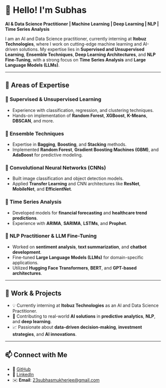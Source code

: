 # 👋 Hello! I'm Subhas

**AI & Data Science Practitioner | Machine Learning | Deep Learning | NLP | Time Series Analysis**

I am an AI and Data Science practitioner, currently interning at **Itobuz Technologies**, where I work on cutting-edge machine learning and AI-driven solutions. My expertise lies in **Supervised and Unsupervised Learning**, **Ensemble Techniques**, **Deep Learning Architectures**, and **NLP Fine-Tuning**, with a strong focus on **Time Series Analysis** and **Large Language Models (LLMs)**.

---

## 🔬 Areas of Expertise

### 📌 **Supervised & Unsupervised Learning**
- Experience with classification, regression, and clustering techniques.
- Hands-on implementation of **Random Forest**, **XGBoost**, **K-Means**, **DBSCAN**, and more.

### 📌 **Ensemble Techniques**
- Expertise in **Bagging**, **Boosting**, and **Stacking** methods.
- Implemented **Random Forest**, **Gradient Boosting Machines (GBM)**, and **AdaBoost** for predictive modeling.

### 📌 **Convolutional Neural Networks (CNNs)**
- Built image classification and object detection models.
- Applied **Transfer Learning** and CNN architectures like **ResNet**, **MobileNet**, and **EfficientNet**.

### 📌 **Time Series Analysis**
- Developed models for **financial forecasting** and **healthcare trend predictions**.
- Experience with **ARIMA**, **SARIMA**, **LSTMs**, and **Prophet**.

### 📌 **NLP Practitioner & LLM Fine-Tuning**
- Worked on **sentiment analysis**, **text summarization**, and **chatbot development**.
- Fine-tuned **Large Language Models (LLMs)** for domain-specific applications.
- Utilized **Hugging Face Transformers**, **BERT**, and **GPT-based architectures**.

---

## 💼 Work & Projects

- 💡 Currently interning at **Itobuz Technologies** as an AI and Data Science Practitioner.
- 🚀 Contributing to real-world **AI solutions** in **predictive analytics**, **NLP**, and **deep learning**.
- 📈 Passionate about **data-driven decision-making**, **investment strategies**, and **AI innovations**.

---

## 📫 Connect with Me

- 🔗 [GitHub](https://github.com/23-01-2004)
- 💼 [LinkedIn](https://www.linkedin.com/in/your-linkedin-profile)
- ✉️ **Email**: 23subhasmukherjee@gmail.com
